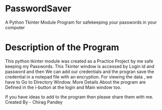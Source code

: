 # PasswordSaver
A Python Tkinter Module Program for safekeeping your passwords in your computer 
# Description of the Program 
This python tkinter module was created as a Practice Project by me safe keeping my Passwords. 
This Tkinter window is accessed by Login id and password and then We can add our credentials 
and the progran save the credential in a notepad file with an encryption. 
For viewing the data , we have to Go to Directory Window. 
More Details About the program are Defined in the i-button at the login and Main window too. 

If you have ideas to add to the program then please share them with me. 
  Created By - Chirag Pandey 
  
